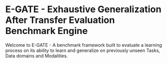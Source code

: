 # E-GATE - Exhaustive Generalization After Transfer Evaluation Benchmark Engine
Welcome to E-GATE - A benchmark framework built to evaluate a learning process on its ability to learn and generalize on previously unseen Tasks, Data domains and Modalities. 
